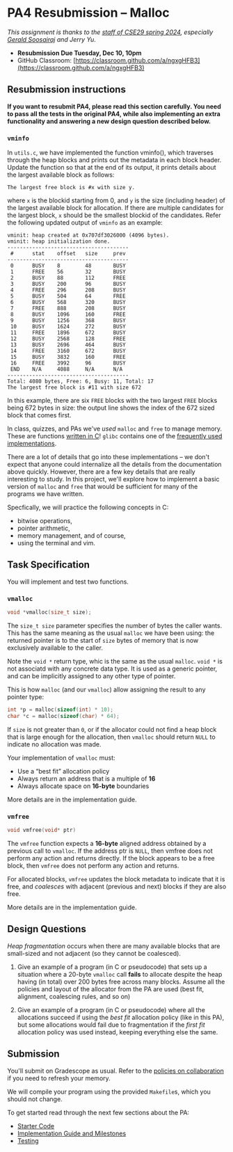 # PA4 Resubmission – Malloc

_This assignment is thanks to the [staff of CSE29 spring 2024](https://cse29sp24.github.io/docs/instructors.html), especially [Gerald Soosairaj](https://geraldsoosairaj.github.io) and Jerry Yu._

- **Resubmission Due Tuesday, Dec 10, 10pm**
- GitHub Classroom: [https://classroom.github.com/a/ngxgHFB3](https://classroom.github.com/a/ngxgHFB3)

## Resubmission instructions
**If you want to resubmit PA4, please read this section carefully. You need to pass all the tests in the original PA4, while also implementing an extra functionality and answering a new design question described below.**

### `vminfo`

In `utils.c`, we have implemented the function vminfo(), which traverses through the heap blocks and prints out the metadata in each block header.
Update the function so that at the end of its output, it prints details about the largest available block as follows:
```
The largest free block is #x with size y.
```
where `x` is the blockid starting from 0, and `y` is the size (including header) of the largest available block for allocation.
If there are multiple candidates for the largest block, `x` should be the smallest blockid of the candidates.
Refer the following updated output of `vminfo` as an example:
```
vminit: heap created at 0x707df3026000 (4096 bytes).
vminit: heap initialization done.
---------------------------------------
 #      stat    offset   size     prev   
---------------------------------------
 0      BUSY    8        48       BUSY   
 1      FREE    56       32       BUSY   
 2      BUSY    88       112      FREE   
 3      BUSY    200      96       BUSY   
 4      FREE    296      208      BUSY   
 5      BUSY    504      64       FREE   
 6      BUSY    568      320      BUSY   
 7      FREE    888      208      BUSY   
 8      BUSY    1096     160      FREE   
 9      BUSY    1256     368      BUSY   
 10     BUSY    1624     272      BUSY   
 11     FREE    1896     672      BUSY   
 12     BUSY    2568     128      FREE   
 13     BUSY    2696     464      BUSY   
 14     FREE    3160     672      BUSY   
 15     BUSY    3832     160      FREE   
 16     FREE    3992     96       BUSY   
 END    N/A     4088     N/A      N/A    
---------------------------------------
Total: 4080 bytes, Free: 6, Busy: 11, Total: 17
The largest free block is #11 with size 672
```
In this example, there are six `FREE` blocks with the two largest `FREE` blocks being 672 bytes in size: the output line shows the index of the 672 sized block that comes first.

In class, quizzes, and PAs we've _used_ `malloc` and `free` to manage memory.
These are functions [written in
C](https://sourceware.org/git/?p=glibc.git;a=blob;f=malloc/malloc.c)! `glibc`
contains one of the [frequently used
implementations](https://sourceware.org/glibc/wiki/MallocInternals).

There are a lot of details that go into these implementations – we don't expect
that anyone could internalize all the details from the documentation above
quickly. However, there are a few key details that are really interesting to
study. In this project, we'll explore how to implement a basic version of
`malloc` and `free` that would be sufficient for many of the programs we have
written.

Specfically, we will practice the following concepts in C:

- bitwise operations,
- pointer arithmetic,
- memory management, and of course,
- using the terminal and vim.


## Task Specification

You will implement and test two functions.

### `vmalloc`

```c
void *vmalloc(size_t size);
```

The `size_t size` parameter specifies the number of bytes the caller wants.
This has the same meaning as the usual `malloc` we have been using: the returned
pointer is to the start of `size` bytes of memory that is now exclusively
available to the caller.

Note the `void *` return type, whic is the same as the usual `malloc`.  `void *`
is not associatd with any concrete data type. It is used as a generic pointer,
and can be implicitly assigned to any other type of pointer.

This is how `malloc` (and our `vmalloc`) allow assigning the result to any pointer type:

```c
int *p = malloc(sizeof(int) * 10);
char *c = malloc(sizeof(char) * 64);
```

If `size` is not greater than `0`, or if the allocator could not find a heap
block that is large enough for the allocation, then `vmalloc` should return
`NULL` to indicate no allocation was made.

Your implementation of `vmalloc` must:

- Use a “best fit” allocation policy
- Always return an address that is a multiple of **16**
- Always allocate space on **16-byte** boundaries

More details are in the implementation guide.

### `vmfree`

```c
void vmfree(void* ptr)
```

The `vmfree` function expects a **16-byte** aligned address obtained by a previous
call to `vmalloc`. If the address ptr is `NULL`, then vmfree does not perform any
action and returns directly. If the block appears to be a free block, then
`vmfree` does not perform any action and returns.

For allocated blocks, `vmfree` updates the block metadata to indicate that it is
free, and _coalesces_ with adjacent (previous and next) blocks if they are also
free.

More details are in the implementation guide.

## Design Questions

_Heap fragmentation_ occurs when there are many available blocks that are
small-sized and not adjacent (so they cannot be coalesced).

1. Give an example of a program (in C or pseudocode) that sets up a situation
where a 20-byte `vmalloc` call **fails** to allocate despite the heap having (in
total) over 200 bytes free across many blocks. Assume all the policies and
layout of the allocator from the PA are used (best fit, alignment, coalescing
rules, and so on)

2. Give an example of a program (in C or pseudocode) where all the allocations
succeed if using the _best fit_ allocation policy (like in this PA), but some
allocations would fail due to fragmentation if the _first fit_ allocation policy
was used instead, keeping everything else the same.

## Submission

You'll submit on Gradescope as usual. Refer to the [policies on
collaboration](https://ucsd-cse29.github.io/fa24/#policies) if you need to
refresh your memory.

We will compile your program using the provided `Makefile`s, which you should
not change.

To get started read through the next few sections about the PA:
  - [Starter Code](./starter-code.md)
  - [Implementation Guide and Milestones](./guide.md)
  - [Testing](./testing.md)

